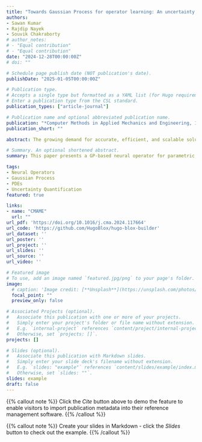 ```yaml
---
title: "Towards Gaussian Process for operator learning: An uncertainty aware resolution independent operator learning algorithm for computational mechanics"
authors:
- Sawan Kumar
- Rajdip Nayek
- Souvik Chakraborty
# author_notes:
# - "Equal contribution"
# - "Equal contribution"
date: "2024-12-28T00:00:00Z"
# doi: ""

# Schedule page publish date (NOT publication's date).
publishDate: "2025-01-05T00:00:00Z"

# Publication type.
# Accepts a single type but formatted as a YAML list (for Hugo requirements).
# Enter a publication type from the CSL standard.
publication_types: ["article-journal"]

# Publication name and optional abbreviated publication name.
publication: "*Computer Methods in Applied Mechanics and Engineering, 1*(1)"
publication_short: ""

abstract: The growing demand for accurate, efficient, and scalable solutions in computational mechanics highlights the need for advanced operator learning algorithms that can efficiently handle large datasets while providing reliable uncertainty quantification. This paper introduces a novel Gaussian Process (GP) based neural operator for solving parametric differential equations. The approach proposed leverages the expressive capability of deterministic neural operators and the uncertainty awareness of conventional GP. In particular, we propose a “neural operator-embedded kernel” wherein the GP kernel is formulated in the latent space learned using a neural operator. Further, we exploit stochastic dual descent (SDD) algorithm for simultaneously training the neural operator parameters and the GP hyperparameters. Our approach addresses the (a) resolution dependence and (b) cubic complexity of traditional GP models, allowing for input-resolution independence and scalability in high-dimensional and non-linear parametric systems, such as those encountered in computational mechanics. We apply our method to a range of non-linear parametric partial differential equations (PDEs) and demonstrate its superiority in both computational efficiency and accuracy compared to standard GP models and wavelet neural operators. Our experimental results highlight the efficacy of this framework in solving complex PDEs while maintaining robustness in uncertainty estimation, positioning it as a scalable and reliable operator-learning algorithm for computational mechanics.

# Summary. An optional shortened abstract.
summary: This paper presents a GP-based neural operator for parametric differential equations, achieving high accuracy, scalability, and robust uncertainty estimation, outperforming traditional models.

tags:
- Neural Operators
- Gaussian Process
- PDEs
- Uncertainty Quantification
featured: true

links:
- name: "CMAME"
  url: ""
url_pdf: 'https://doi.org/10.1016/j.cma.2024.117664'
url_code: 'https://github.com/HugoBlox/hugo-blox-builder'
url_dataset: ''
url_poster: ''
url_project: ''
url_slides: ''
url_source: ''
url_video: ''

# Featured image
# To use, add an image named `featured.jpg/png` to your page's folder. 
image: 
  # caption: 'Image credit: [**Unsplash**](https://unsplash.com/photos/jdD8gXaTZsc)'
  focal_point: ""
  preview_only: false

# Associated Projects (optional).
#   Associate this publication with one or more of your projects.
#   Simply enter your project's folder or file name without extension.
#   E.g. `internal-project` references `content/project/internal-project/index.md`.
#   Otherwise, set `projects: []`.
projects: []

# Slides (optional).
#   Associate this publication with Markdown slides.
#   Simply enter your slide deck's filename without extension.
#   E.g. `slides: "example"` references `content/slides/example/index.md`.
#   Otherwise, set `slides: ""`.
slides: example
draft: false
---
```


{{% callout note %}}
Click the *Cite* button above to demo the feature to enable visitors to import publication metadata into their reference management software.
{{% /callout %}}

{{% callout note %}}
Create your slides in Markdown - click the *Slides* button to check out the example.
{{% /callout %}}

<!-- Add the publication's **full text** or **supplementary notes** here. You can use rich formatting such as including [code, math, and images](https://docs.hugoblox.com/content/writing-markdown-latex/). -->
